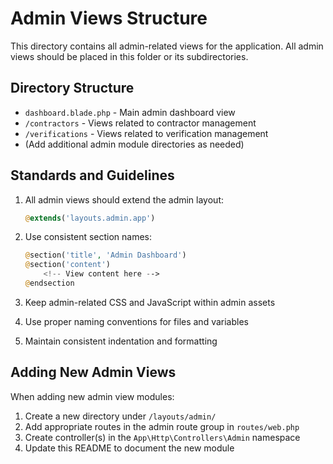 # Admin Views Structure

This directory contains all admin-related views for the application. All admin views should be placed in this folder or its subdirectories.

## Directory Structure

- `dashboard.blade.php` - Main admin dashboard view
- `/contractors` - Views related to contractor management
- `/verifications` - Views related to verification management
- (Add additional admin module directories as needed)

## Standards and Guidelines

1. All admin views should extend the admin layout:
   ```php
   @extends('layouts.admin.app')
   ```

2. Use consistent section names:
   ```php
   @section('title', 'Admin Dashboard')
   @section('content')
       <!-- View content here -->
   @endsection
   ```

3. Keep admin-related CSS and JavaScript within admin assets
4. Use proper naming conventions for files and variables
5. Maintain consistent indentation and formatting

## Adding New Admin Views

When adding new admin view modules:
1. Create a new directory under `/layouts/admin/`
2. Add appropriate routes in the admin route group in `routes/web.php`
3. Create controller(s) in the `App\Http\Controllers\Admin` namespace
4. Update this README to document the new module 